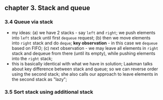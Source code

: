 ## chapter 3. Stack and queue
### 3.4 Queue via stack
* my ideas: (a) we have 2 stacks - say `left` and `right`; we push elements
into `left` stack until first `dequeue` request; (b) then we move elements into 
`right` stack and do `deque`; **key observation** - in this case we `dequeue` 
based on FIFO; (c) next observation - we may leave all elements in `right` stack 
and dequeue from there (until its empty), while pushing elements into the `right`
stack;
* this is basically identical with what we have in solution; Laakman talks about
key difference between stack and queue; so we can reverse order using the second
stack; she also calls our approach to leave elements in the second stack as "lazy";
### 3.5 Sort stack using additional stack